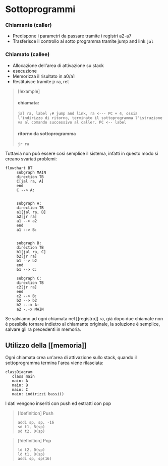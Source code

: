 # Sottoprogrammi

### Chiamante (caller)
- Predispone i parametri da passare tramite i registri a2-a7
- Trasferisce il controllo al sotto programma tramite jump and link `jal`


### Chiamato (callee)
- Allocazione dell'area di attivazione su stack
- esecuzione
- Memorizza il risultato in a0/a1
- Restituisce tramite jr ra, ret


>[!example]
>
>#### chiamata:
>```armasm
>jal ra, label ;# jump and link, ra <--- PC + 4, ossia l'indirizzo di ritorno, terminato il sottoprogramma l'istruzione va al comando successivo al caller. PC <-- label
>
>```
>
>#### ritorno da sottoprogramma
>```armasm
>jr ra
>```


Tuttavia non può essere così semplice il sistema, infatti in questo modo si creano svariati problemi:

```mermaid
flowchart BT
	 subgraph MAIN
	 direction TB
	 C[jal ra, A]
	 end
	 C --> A:
	 
	 
	 subgraph A:
	 direction TB
	 a1[jal ra, B]
	 a2[jr ra]
	 a1 --> a2
	 end
	 a1 --> B:
	 
	 
	 subgraph B:
	 direction TB
	 b1[jal ra, C]
	 b2[jr ra]
	 b1 --> b2
	 end
	 b1 --> C:
	
	 subgraph C:
	 direction TB
	 c2[jr ra]
	 end
	 c2 --> B:
	 b2 --> b2
	 b2 -.-x A:
	 a2 -.-x MAIN
```

Se salviamo ad ogni chiamata nel [[registro]] ra, già dopo due chiamate non è possibile tornare indietro al chiamante originale, la soluzione è semplice, salvare gli ra precedenti in memoria.


## Utilizzo della [[memoria]]
Ogni chiamata crea un'area di attivazione sullo stack, quando il sottoprogramma termina l'area viene rilasciata:

```mermaid
classDiagram
   class main
   main: A
   main: B
   main: C
   main: indirizzi bassi()
```
I dati vengono inseriti con push ed estratti con pop

>[!definition] Push
>```armasm
>addi sp, sp, -16
>sd t1, 8(sp)
>sd t2, 0(sp)
>```

>[!definition] Pop
>```armasm
>ld t2, 0(sp)
>ld t1, 8(sp)
>addi sp, sp(16)
>```
